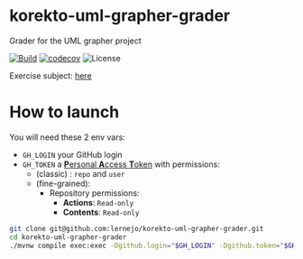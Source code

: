 # korekto-uml-grapher-grader
Grader for the UML grapher project

[![Build](https://github.com/lernejo/korekto-uml-grapher-grader/actions/workflows/ci.yml/badge.svg)](https://github.com/lernejo/korekto-uml-grapher-grader/actions)
[![codecov](https://codecov.io/gh/lernejo/korekto-uml-grapher-grader/branch/main/graph/badge.svg)](https://codecov.io/gh/lernejo/korekto-uml-grapher-grader)
![License](https://img.shields.io/badge/License-Elastic_License_v2-blue)

Exercise subject: [here](EXERCISE_fr.adoc)

# How to launch
You will need these 2 env vars:
* `GH_LOGIN` your GitHub login
* `GH_TOKEN` a [**P**ersonal **A**ccess **T**oken](https://docs.github.com/en/authentication/keeping-your-account-and-data-secure/managing-your-personal-access-tokens#creating-a-personal-access-token-classic) with permissions:
    * (classic) : `repo` and `user`
    * (fine-grained):
        * Repository permissions:
            * **Actions**: `Read-only`
            * **Contents**: `Read-only`

```bash
git clone git@github.com:lernejo/korekto-uml-grapher-grader.git
cd korekto-uml-grapher-grader
./mvnw compile exec:exec -Dgithub.login="$GH_LOGIN" -Dgithub.token="$GH_TOKEN"
```
